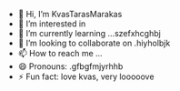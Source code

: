 - 👋 Hi, I’m KvasTarasMarakas
- 👀 I’m interested in
- 🌱 I’m currently learning ...szefxhcghbj
- 💞️ I’m looking to collaborate on .hiyholbjk
- 📫 How to reach me ...
- 😄 Pronouns: .gfbgfmjyrhhb
- ⚡ Fun fact: love kvas, very looooove
<!---
KvasTarasMarakas/KvasTarasMarakas is a ✨ special ✨ repository because its `README.md` (this file) appears on your GitHub profile.
You can click the Preview link to take a look at your changes.
---
